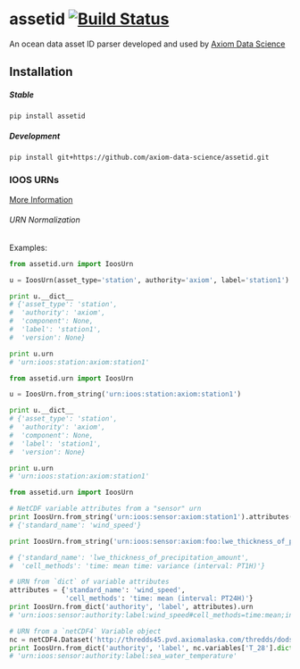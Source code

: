 # assetid  [![Build Status](https://travis-ci.org/axiom-data-science/assetid.svg)](https://travis-ci.org/axiom-data-science/assetid)

An ocean data asset ID parser developed and used by [Axiom Data Science](http://axiomdatascience.com)


## Installation

##### Stable

    pip install assetid

##### Development

    pip install git+https://github.com/axiom-data-science/assetid.git


### IOOS URNs
[More Information](https://geo-ide.noaa.gov/wiki/index.php?title=IOOS_Conventions_for_Observing_Asset_Identifiers)

###### URN Normalization

Examples:

```python
from assetid.urn import IoosUrn

u = IoosUrn(asset_type='station', authority='axiom', label='station1')

print u.__dict__
# {'asset_type': 'station',
#  'authority': 'axiom',
#  'component': None,
#  'label': 'station1',
#  'version': None}

print u.urn
# 'urn:ioos:station:axiom:station1'
```

```python
from assetid.urn import IoosUrn

u = IoosUrn.from_string('urn:ioos:station:axiom:station1')

print u.__dict__
# {'asset_type': 'station',
#  'authority': 'axiom',
#  'component': None,
#  'label': 'station1',
#  'version': None}

print u.urn
# 'urn:ioos:station:axiom:station1'
```

```python
from assetid.urn import IoosUrn

# NetCDF variable attributes from a "sensor" urn
print IoosUrn.from_string('urn:ioos:sensor:axiom:station1').attributes()
# {'standard_name': 'wind_speed'}

print IoosUrn.from_string('urn:ioos:sensor:axiom:foo:lwe_thickness_of_precipitation_amount#cell_methods=time:mean,time:variance;interval=pt1h').attributes()

# {'standard_name': 'lwe_thickness_of_precipitation_amount',
#  'cell_methods': 'time: mean time: variance (interval: PT1H)'}

# URN from `dict` of variable attributes
attributes = {'standard_name': 'wind_speed',
              'cell_methods': 'time: mean (interval: PT24H)'}
print IoosUrn.from_dict('authority', 'label', attributes).urn
# 'urn:ioos:sensor:authority:label:wind_speed#cell_methods=time:mean;interval=pt24h'

# URN from a `netCDF4` Variable object
nc = netCDF4.Dataset('http://thredds45.pvd.axiomalaska.com/thredds/dodsC/grabbag/USGS_CMG_WH_OBS/WFAL/9001rcm-a.nc')
print IoosUrn.from_dict('authority', 'label', nc.variables['T_28'].dict).urn
# 'urn:ioos:sensor:authority:label:sea_water_temperature'
```
